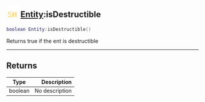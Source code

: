 ## <img src="../../.gitbook/assets/shared.png" width="32" height="32" /> [Entity](../entity/README.md):isDestructible

```lua
boolean Entity:isDestructible()
```

Returns true if the ent is destructible<br>

-----------------
## Returns

| Type   | Description |
| ------ | ----------: |
| boolean | No description |
